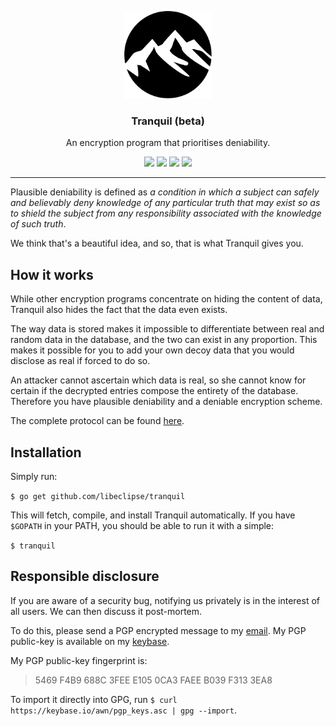 <p align="center">
  <img src="tranquil.png" height="140" />
  <h3 align="center">Tranquil (beta)</h3>
  <p align="center">An encryption program that prioritises deniability.</p>
  <p align="center">
    <a href="https://travis-ci.org/libeclipse/tranquil"><img src="https://travis-ci.org/libeclipse/tranquil.svg?branch=master"></a>
    <a href="https://ci.appveyor.com/project/libeclipse/tranquil/branch/master"><img src="https://ci.appveyor.com/api/projects/status/cm3cc244ct0yt92s/branch/master?svg=true"></a>
    <a href="https://dependencyci.com/github/libeclipse/tranquil"><img src="https://dependencyci.com/github/libeclipse/tranquil/badge"></a>
    <a href="https://goreportcard.com/report/github.com/libeclipse/tranquil"><img src="https://goreportcard.com/badge/github.com/libeclipse/tranquil"></a>
  </p>
</p>

---

Plausible deniability is defined as *a condition in which a subject can safely and believably deny knowledge of any particular truth that may exist so as to shield the subject from any responsibility associated with the knowledge of such truth*.

We think that's a beautiful idea, and so, that is what Tranquil gives you.

## How it works

While other encryption programs concentrate on hiding the content of data, Tranquil also hides the fact that the data even exists.

The way data is stored makes it impossible to differentiate between real and random data in the database, and the two can exist in any proportion. This makes it possible for you to add your own decoy data that you would disclose as real if forced to do so.

An attacker cannot ascertain which data is real, so she cannot know for certain if the decrypted entries compose the entirety of the database. Therefore you have plausible deniability and a deniable encryption scheme.

The complete protocol can be found [here](PROTOCOL).

## Installation

Simply run:

`$ go get github.com/libeclipse/tranquil`

This will fetch, compile, and install Tranquil automatically. If you have `$GOPATH` in your PATH, you should be able to run it with a simple:

`$ tranquil`

## Responsible disclosure

If you are aware of a security bug, notifying us privately is in the interest of all users. We can then discuss it post-mortem.

To do this, please send a PGP encrypted message to my [email](mailto:awn@cryptolosophy.io). My PGP public-key is available on my [keybase](https://keybase.io/awn).

My PGP public-key fingerprint is:

> 5469 F4B9 688C 3FEE E105 0CA3 FAEE B039 F313 3EA8

To import it directly into GPG, run `$ curl https://keybase.io/awn/pgp_keys.asc | gpg --import`.
